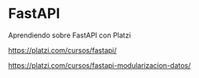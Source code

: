 # FastAPI

Aprendiendo sobre FastAPI con Platzi

https://platzi.com/cursos/fastapi/

https://platzi.com/cursos/fastapi-modularizacion-datos/
